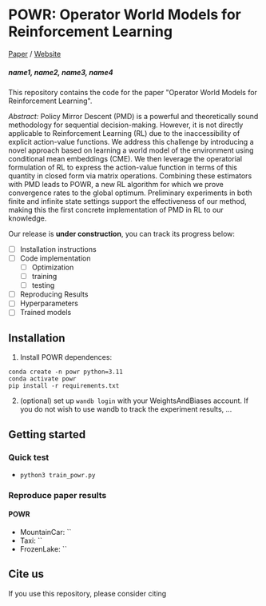 # POWR: Operator World Models for Reinforcement Learning

[Paper]() / [Website]() 

##### name1, name2, name3, name4

This repository contains the code for the paper "Operator World Models for Reinforcement Learning".

*Abstract:* Policy Mirror Descent (PMD) is a powerful and theoretically sound methodology for sequential decision-making. However, it is not directly applicable to Reinforcement Learning (RL) due to the inaccessibility of explicit action-value functions. We address this challenge by introducing a novel approach based on learning a world model of the environment using conditional mean embeddings (CME). We then leverage the operatorial formulation of RL to express the action-value function in terms of this quantity in closed form via matrix operations. Combining these estimators with PMD leads to POWR, a new RL algorithm for which we prove convergence rates to the global optimum. Preliminary experiments in both finite and infinite state settings support the effectiveness of our method, making this the first concrete implementation of PMD in RL to our knowledge.


Our release is **under construction**, you can track its progress below:

- [ ] Installation instructions
- [ ] Code implementation
	- [ ] Optimization
	- [ ] training
	- [ ] testing
- [ ] Reproducing Results
- [ ] Hyperparameters
- [ ] Trained models

## Installation

1. Install POWR dependences:
```
conda create -n powr python=3.11
conda activate powr 
pip install -r requirements.txt
```

2. (optional) set up `wandb login` with your WeightsAndBiases account. If you do not wish to use wandb to track the experiment results, ...  

## Getting started

### Quick test
- `python3 train_powr.py`

### Reproduce paper results


#### POWR
- MountainCar: ``
- Taxi: ``
- FrozenLake: ``

## Cite us
If you use this repository, please consider citing
```

```